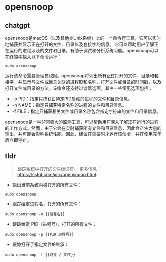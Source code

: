 # opensnoop 
## chatgpt 
opensnoop是macOS（以及其他类Unix系统）上的一个命令行工具，它可以实时地捕获并显示正在打开的文件、目录以及套接字的信息。 它可以帮助用户了解正在运行的进程涉及的文件和目录，有助于调试和分析系统问题。opensnoop可以在终端中输入以下命令运行：

```
sudo opensnoop
```

运行该命令需要管理员权限。opensnoop将列出所有正在打开的文件、目录和套接字，并显示与文件或目录关联的进程ID和名称，打开文件或目录的时间戳，以及打开文件或目录的方法。该命令还支持过滤器选项，其中一些常见选项包括：

- -p PID：指定只捕获由特定PID启动的进程的文件和目录信息。
- -n NAME：指定只捕获特定名称的进程的文件和目录信息。
- -f FILE：指定只捕获相关文件或目录名称包含指定字符串的文件和目录信息。

opensnoop是一种非常强大的监测工具，可以帮助用户深入了解正在运行的进程的工作方式。然而，由于它会在实时捕获所有文件和目录信息，因此会产生大量的输出，并可能会影响系统性能。因此，建议在需要时才运行该命令，并在使用完毕后立即停止。 

## tldr 
 
> 跟踪系统中打开的文件标识符。
> 更多信息：<https://ss64.com/osx/opensnoop.html>.

- 输出当前系统内被打开的所有文件：

`sudo opensnoop`

- 跟踪给定进程名，打开的所有文件：

`sudo opensnoop -n {{进程名}}`

- 跟踪给定 PID（进程号），打开的所有文件：

`sudo opensnoop -p {{PID 进程号}}`

- 跟踪打开了指定文件的继承：

`sudo opensnoop -f {{路径 / 文件}}`

